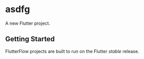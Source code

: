 # asdfg

A new Flutter project.

## Getting Started

FlutterFlow projects are built to run on the Flutter _stable_ release.
